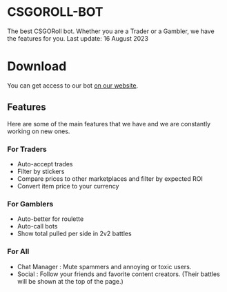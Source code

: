 # CSGOROLL-BOT
The best CSGORoll bot. Whether you are a Trader or a Gambler, we have the features for you. Last update: 16 August 2023

# Download
You can get access to our bot <a href="https://whop.com/betterroll/">on our website</a>.

## Features
Here are some of the main features that we have and we are constantly working on new ones.

### For Traders
- Auto-accept trades
- Filter by stickers
- Compare prices to other marketplaces and filter by expected ROI
- Convert item price to your currency

### For Gamblers
- Auto-better for roulette
- Auto-call bots
- Show total pulled per side in 2v2 battles

### For All
- Chat Manager : Mute spammers and annoying or toxic users.
- Social : Follow your friends and favorite content creators. (Their battles will be shown at the top of the page.)

